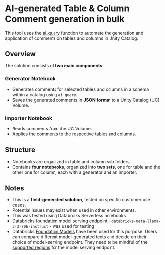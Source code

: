# AI-generated Table & Column Comment generation in bulk

This tool uses the [ai_query](https://learn.microsoft.com/en-us/azure/databricks/sql/language-manual/functions/ai_query) function to automate the generation and application of comments on tables and columns in Unity Catalog.

## Overview

The solution consists of **two main components**:

### Generator Notebook
- Generates comments for selected tables and columns in a schema within a catalog using `ai_query`.  
- Saves the generated comments in **JSON format** to a Unity Catalog (UC) Volume.

### Importer Notebook
- Reads comments from the UC Volume.  
- Applies the comments to the respective tables and columns.

## Structure

- Notebooks are organized in table and column sub folders
- Contains **four notebooks**, organized into **two sets**, one for table and the other one for column, each with a generator and an importer.

## Notes

- This is a **field-generated solution**, tested on specific customer use cases.  
- Potential issues may exist when used in other environments.
- This was tested using Databrciks Serverless notebooks
- Databricks foundation model serving endpoint - `databricks-meta-llama-3-3-70b-instruct` - was used for testing
- Databricks [Foundation Models](https://learn.microsoft.com/en-us/azure/databricks/machine-learning/model-serving/score-foundation-models#-foundation-model-types) have been used for this purpose. Users can compare different model-generated texts and decide on their choice of model-serving endpoint. They need to be mindful of the [supported regions](https://learn.microsoft.com/en-us/azure/databricks/machine-learning/model-serving/foundation-model-overview#-foundation-models-hosted-on-databricks) for the model serving endpoint.
